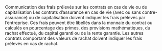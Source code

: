 Communication des frais prélevés sur les contrats en cas de vie ou de capitalisation
Les contrats d’assurance en cas de vie (avec ou sans contre-assurance) ou de capitalisation doivent indiquer les frais prélevés par l’entreprise. Ces frais peuvent être libellés dans la monnaie du contrat ou calculés en pourcentage des primes, des provisions mathématiques, du rachat effectué, du capital garanti ou de la rente garantie.
Les autres contrats comportant des valeurs de rachat doivent indiquer les frais prélevés en cas de rachat.